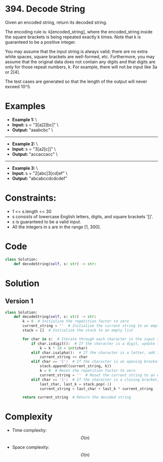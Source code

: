 # 394. Decode String

Given an encoded string, return its decoded string.

The encoding rule is: k[encoded_string], where the encoded_string inside the square brackets is being repeated exactly k times. Note that k is guaranteed to be a positive integer.

You may assume that the input string is always valid; there are no extra white spaces, square brackets are well-formed, etc. Furthermore, you may assume that the original data does not contain any digits and that digits are only for those repeat numbers, k. For example, there will not be input like 3a or 2[4].

The test cases are generated so that the length of the output will never exceed 10^5.

# Examples
- <strong> Example 1: </strong> \
- <strong> Input: </strong> s = "3[a]2[bc]" \
- <strong> Output: </strong> "aaabcbc" \

___

- <strong> Example 2: </strong> \
- <strong> Input: </strong> s = "3[a2[c]]" \
- <strong> Output: </strong> "accaccacc" \

___

- <strong> Example 3: </strong> \
- <strong> Input: </strong>  s = "2[abc]3[cd]ef" \
- <strong> Output: </strong> "abcabccdcdcdef"

# Constraints:
- 1 <= s.length <= 30
- s consists of lowercase English letters, digits, and square brackets '[]'.
- s is guaranteed to be a valid input.
- All the integers in s are in the range [1, 300].

# Code
```python
class Solution:
    def decodeString(self, s: str) -> str:
```

# Solution

## Version 1
```python
class Solution:
    def decodeString(self, s: str) -> str:
        k = 0  # Initialize the repetition factor to zero
        current_string = ''  # Initialize the current string to an empty string
        stack = []  # Initialize the stack to an empty list

        for char in s:  # Iterate through each character in the input string
            if char.isdigit():  # If the character is a digit, update the repetition factor
                k = k * 10 + int(char)
            elif char.isalpha():  # If the character is a letter, add it to the current string
                current_string += char
            elif char == '[':  # If the character is an opening bracket, push the current string and repetition factor onto the stack
                stack.append((current_string, k))
                k = 0  # Reset the repetition factor to zero
                current_string = ''  # Reset the current string to an empty string
            elif char == ']':  # If the character is a closing bracket, pop the top tuple from the stack and update the current string
                last_char, last_k = stack.pop(-1)
                current_string = last_char + last_k * current_string

        return current_string  # Return the decoded string

```

# Complexity
- Time complexity:
$$O(n)$$

- Space complexity:
$$O(n)$$
